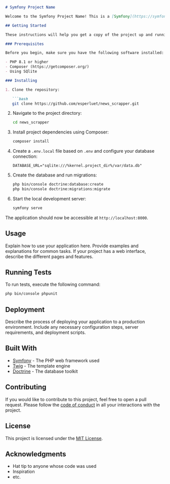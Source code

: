 ```markdown
# Symfony Project Name

Welcome to the Symfony Project Name! This is a [Symfony](https://symfony.com) application that does XYZ.

## Getting Started

These instructions will help you get a copy of the project up and running on your local machine for development and testing purposes.

### Prerequisites

Before you begin, make sure you have the following software installed:

- PHP 8.1 or higher
- Composer (https://getcomposer.org/)
- Using SQlite

### Installing

1. Clone the repository:

   ```bash
   git clone https://github.com/esperluet/news_scrapper.git
   ```

2. Navigate to the project directory:

   ```bash
   cd news_scrapper
   ```

3. Install project dependencies using Composer:

   ```bash
   composer install
   ```

4. Create a `.env.local` file based on `.env` and configure your database connection:

   ```dotenv
   DATABASE_URL="sqlite:///%kernel.project_dir%/var/data.db"
   ```

5. Create the database and run migrations:

   ```bash
   php bin/console doctrine:database:create
   php bin/console doctrine:migrations:migrate
   ```

6. Start the local development server:

   ```bash
   symfony serve
   ```

The application should now be accessible at `http://localhost:8000`.

## Usage

Explain how to use your application here. Provide examples and explanations for common tasks. If your project has a web interface, describe the different pages and features.

## Running Tests

To run tests, execute the following command:

```bash
php bin/console phpunit
```

## Deployment

Describe the process of deploying your application to a production environment. Include any necessary configuration steps, server requirements, and deployment scripts.

## Built With

- [Symfony](https://symfony.com) - The PHP web framework used
- [Twig](https://twig.symfony.com) - The template engine
- [Doctrine](https://www.doctrine-project.org/) - The database toolkit

## Contributing

If you would like to contribute to this project, feel free to open a pull request. Please follow the [code of conduct](CODE_OF_CONDUCT.md) in all your interactions with the project.

## License

This project is licensed under the [MIT License](LICENSE).

## Acknowledgments

- Hat tip to anyone whose code was used
- Inspiration
- etc.

```